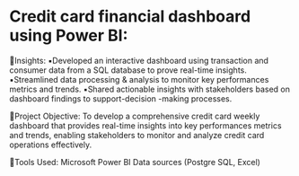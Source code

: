 # Credit card financial dashboard using Power BI:

🔗Insights:
▪️Developed an interactive dashboard using transaction and consumer data from a SQL database to prove real-time insights.
▪️Streamlined data processing & analysis to monitor key performances metrics and trends.
▪️Shared actionable insights with stakeholders based on dashboard findings to support-decision -making processes.

🔗Project Objective:
To develop a comprehensive credit card weekly dashboard that provides real-time insights into key performances metrics and trends, enabling stakeholders to monitor and analyze credit card operations effectively.

🔗Tools Used:
Microsoft Power BI
Data sources (Postgre SQL, Excel)
